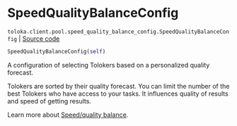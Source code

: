 # SpeedQualityBalanceConfig
`toloka.client.pool.speed_quality_balance_config.SpeedQualityBalanceConfig` | [Source code](https://github.com/Toloka/toloka-kit/blob/v1.2.0/src/client/pool/speed_quality_balance_config.py#L10)

```python
SpeedQualityBalanceConfig(self)
```

A configuration of selecting Tolokers based on a personalized quality forecast.


Tolokers are sorted by their quality forecast. You can limit the number of the best Tolokers who have access to your tasks.
It influences quality of results and speed of getting results.

Learn more about [Speed/quality balance](https://toloka.ai/en/docs/guide/concepts/adjust).

